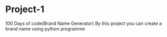 # Project-1
100 Days of code(Brand Name Generator)
By this project you can create a brand name using python programme
